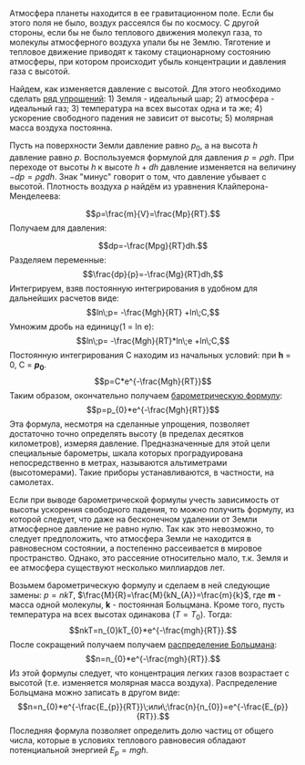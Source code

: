 Атмосфера планеты находится в ее гравитационном поле. Если бы этого поля не было, воздух рассеялся бы по космосу. С другой стороны, если бы не было теплового движения молекул газа, то молекулы атмосферного воздуха упали бы не Землю. Тяготение и тепловое движение приводят к такому стационарному состоянию атмосферы, при котором происходит убыль концентрации и давления газа с высотой.

Найдем, как изменяется давление с высотой. Для этого необходимо сделать <u>ряд упрощений</u>: 1) Земля - идеальный шар; 2) атмосфера - идеальный газ; 3) температура на всех высотах одна и та же; 4) ускорение свободного падения не зависит от высоты; 5) молярная масса воздуха постоянна.

Пусть на поверхности Земли давление равно $p_{0}$, а на высота $h$ давление равно $p$. Воспользуемся формулой для давления $p=ρgh$. При переходе от высоты $h$ к высоте $h+dh$ давление изменяется на величину $-dp=ρgdh$. Знак "минус" говорит о том, что давление убывает с высотой. Плотность воздуха ρ найдём из уравнения Клайперона-Менделеева:

$$ρ=\frac{m}{V}=\frac{Mp}{RT}.$$
Получаем для давления:

$$dp=-\frac{Mpg}{RT}dh.$$
Разделяем переменные:
$$\frac{dp}{p}=-\frac{Mg}{RT}dh,$$
Интегрируем, взяв постоянную интегрирования в удобном для дальнейших расчетов виде:
$$ln\;p= -\frac{Mgh}{RT} +ln\;C,$$
Умножим дробь на единицу(1 = ln e):
$$ln\;p= -\frac{Mgh}{RT}*ln\;e +ln\;C,$$
Постоянную интегрирования С находим из начальных условий: при **h** = 0, C = **$p_{0}$**.
$$p=C*e^{-\frac{Mgh}{RT}}$$
Таким образом, окончательно получаем <u>барометрическую формулу</u>:
$$p=p_{0}*e^{-\frac{Mgh}{RT}}$$
Эта формула, несмотря на сделанные упрощения, позволяет достаточно точно определять высоту (в пределах десятков километров), измеряя давление. Предназначенные для этой цели специальные барометры, шкала которых проградуирована непосредственно в метрах, называются альтиметрами (высотомерами). Такие приборы устанавливаются, в частности, на самолетах.  
  
Если при выводе барометрической формулы учесть зависимость от высоты ускорения свободного падения, то можно получить формулу, из которой следует, что даже на бесконечном удалении от Земли атмосферное давление не равно нулю. Так как это невозможно, то следует предположить, что атмосфера Земли не находится в равновесном состоянии, а постепенно рассеивается в мировое пространство. Однако, это рассеяние относительно мало, т.к. Земля и ее атмосфера существуют несколько миллиардов лет.  
  
Возьмем барометрическую формулу и сделаем в ней следующие замены: $p=nkT$, $\frac{M}{R}=\frac{M}{kN_{A}}=\frac{m}{k}$‚ где **m** - масса одной молекулы, **k** - постоянная Больцмана. Кроме того, пусть температура на всех высотах одинакова ($Т = Т_{0}$). Тогда:  
  $$nkT=n_{0}kT_{0}*e^{-\frac{mgh}{RT}}.$$
После сокращений получаем получаем <u>распределение Больцмана</u>:
$$n=n_{0}*e^{-\frac{mgh}{RT}}.$$
Из этой формулы следует, что концентрация легких газов возрастает с высотой (т.е. изменяется молярная масса воздуха). Распределение Больцмана можно записать в другом виде:
$$n=n_{0}*e^{-\frac{E_{p}}{RT}}\;или\;\frac{n}{n_{0}}=e^{-\frac{E_{p}}{RT}}.$$
Последняя формула позволяет определить долю частиц от общего числа, которые в условиях теплового равновесия обладают потенциальной энергией $E_{p}=mgh$.